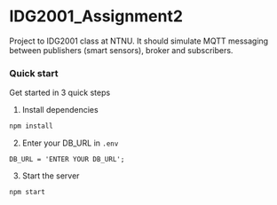 # IDG2001_Assignment2
Project to IDG2001 class at NTNU. It should simulate MQTT messaging between publishers (smart sensors), broker and subscribers.

### Quick start

Get started in 3 quick steps

1. Install dependencies
  ```sh
  npm install 
  ```
2. Enter your DB_URL in `.env`
  ```JS
  DB_URL = 'ENTER YOUR DB_URL';
  ```
3. Start the server
  ```sh
  npm start 
  ```
